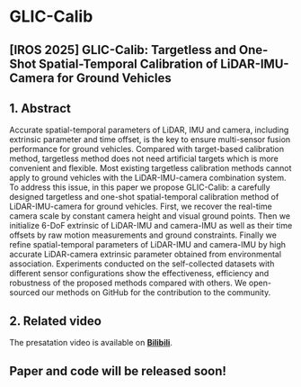 # GLIC-Calib
## [IROS 2025] GLIC-Calib: Targetless and One-Shot Spatial-Temporal Calibration of LiDAR-IMU-Camera for Ground Vehicles

## 1. Abstract
Accurate spatial-temporal parameters of LiDAR, IMU and camera, including extrinsic parameter and time offset, is the key to ensure multi-sensor fusion performance for ground vehicles. Compared with target-based calibration method, targetless method does not need artificial targets which is more convenient and flexible. Most existing targetless calibration methods cannot apply to ground vehicles with the LiDAR-IMU-camera combination system. To address this issue, in this paper we propose GLIC-Calib: a carefully designed targetless and one-shot spatial-temporal calibration method of LiDAR-IMU-camera for ground vehicles. First, we recover the real-time camera scale by constant camera height and visual ground points. Then we initialize 6-DoF extrinsic of LiDAR-IMU and camera-IMU as well as their time offsets by raw motion measurements and ground constraints. Finally we refine spatial-temporal parameters of LiDAR-IMU and camera-IMU by high accurate LiDAR-camera extrinsic parameter obtained from environmental association. Experiments conducted on the self-collected datasets with different sensor configurations show the effectiveness, efficiency and robustness of the proposed methods compared with others. We open-sourced our methods on GitHub for the contribution to the community.

## 2. Related video
The presatation video is available on [**Bilibili**](https://www.bilibili.com/video/BV1W8sUzWEud/).

## Paper and code will be released soon!
